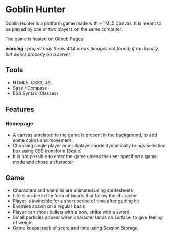 
# Goblin Hunter

Goblin Hunter is a platform game made with HTML5 Canvas. It is meant to be played by one or two players on the same computer. 

The game is hosted on [Github Pages](https://tristan-lanoye.github.io/ "Goblin Hunter")

**_warning_** : *project may throw 404 errors (images not found) if ran locally, but works properly on a server*

## Tools

- HTML5, CSS3, JS
- Sass / Compass
- ES6 Syntax (Classes)

## Features 

### Homepage

- A canvas unrelated to the game is present in the background, to add some colors and movement
- Choosing single player or multiplayer mode dynamically brings selection box using CSS transform (Scale)
- It is not possible to enter the game unless the user specified a game mode and chose a character

## Game 

- Characters and enemies are animated using spritesheets
- Life is visible in the form of hearts that follow the character
- Player is invincible for a short period of time after getting hit
- Enemies spawn on a regular basis 
- Player can shoot bullets with a bow, strike with a sword
- Small particles appear when character lands on surface, to give feeling of weight
- Game keeps track of score and time using Session Storage 

